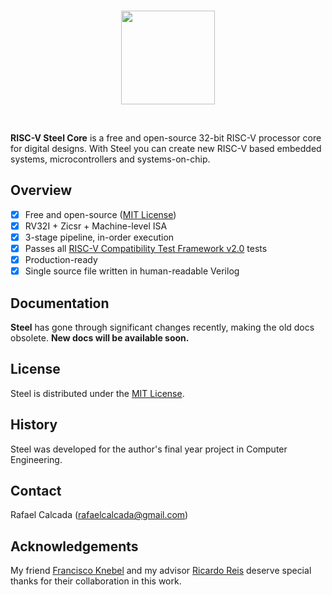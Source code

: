 <br/>

<p align="center"><img src="https://user-images.githubusercontent.com/22325319/205839121-d076641f-2666-46f3-b3a1-cf459102a311.png" width="150"></p>
<br/>

**RISC-V Steel Core** is a free and open-source 32-bit RISC-V processor core for digital designs. With Steel you can create new RISC-V based embedded systems, microcontrollers and systems-on-chip.

## Overview

- [x] Free and open-source ([MIT License](LICENSE))
- [x] RV32I + Zicsr + Machine-level ISA
- [x] 3-stage pipeline, in-order execution
- [x] Passes all [RISC-V Compatibility Test Framework v2.0](https://github.com/riscv-non-isa/riscv-arch-test) tests
- [x] Production-ready
- [x] Single source file written in human-readable Verilog

## Documentation

**Steel** has gone through significant changes recently, making the old docs obsolete. **New docs will be available soon.**

## License

Steel is distributed under the [MIT License](LICENSE).

## History

Steel was developed for the author's final year project in Computer Engineering. 

## Contact

Rafael Calcada (rafaelcalcada@gmail.com)

## Acknowledgements

My friend [Francisco Knebel](https://github.com/FranciscoKnebel) and my advisor [Ricardo Reis](https://www.linkedin.com/in/ricardo-reis-bab4575/) deserve special thanks for their collaboration in this work.
